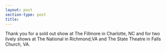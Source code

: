 ```yaml
---
layout: post
section-type: post
title: 
---
```


<p>Thank you for a sold out show at The Fillmore in Charlotte, NC and for two lively shows at The National in Richmond,VA and The State Theatre in Falls Church, VA.</p>
